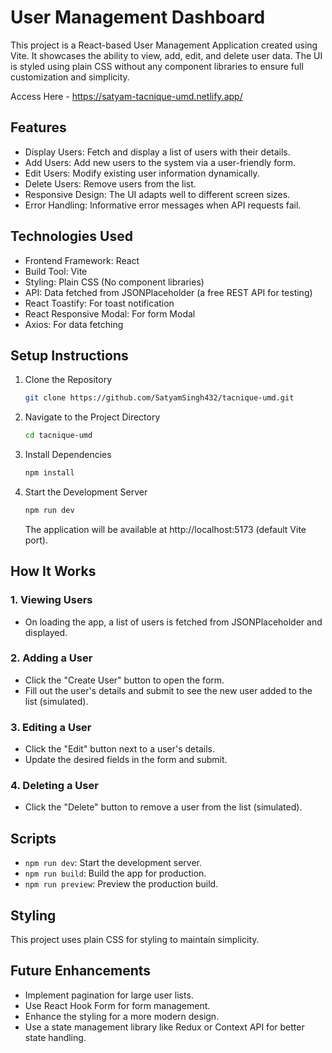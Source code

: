 # User Management Dashboard

This project is a React-based User Management Application created using Vite. It showcases the ability to view, add, edit, and delete user data. The UI is styled using plain CSS without any component libraries to ensure full customization and simplicity.

Access Here - https://satyam-tacnique-umd.netlify.app/

## Features

- Display Users: Fetch and display a list of users with their details.
- Add Users: Add new users to the system via a user-friendly form.
- Edit Users: Modify existing user information dynamically.
- Delete Users: Remove users from the list.
- Responsive Design: The UI adapts well to different screen sizes.
- Error Handling: Informative error messages when API requests fail.

## Technologies Used

- Frontend Framework: React
- Build Tool: Vite
- Styling: Plain CSS (No component libraries)
- API: Data fetched from JSONPlaceholder (a free REST API for testing)
- React Toastify: For toast notification
- React Responsive Modal: For form Modal
- Axios: For data fetching

## Setup Instructions

1. Clone the Repository
   ```bash
   git clone https://github.com/SatyamSingh432/tacnique-umd.git
   ```
2. Navigate to the Project Directory
   ```bash
   cd tacnique-umd
   ```
3. Install Dependencies
   ```bash
   npm install
   ```
4. Start the Development Server
   ```bash
   npm run dev
   ```
   The application will be available at http://localhost:5173 (default Vite port).

## How It Works

### 1. Viewing Users

- On loading the app, a list of users is fetched from JSONPlaceholder and displayed.

### 2. Adding a User

- Click the "Create User" button to open the form.
- Fill out the user's details and submit to see the new user added to the list (simulated).

### 3. Editing a User

- Click the "Edit" button next to a user's details.
- Update the desired fields in the form and submit.

### 4. Deleting a User

- Click the "Delete" button to remove a user from the list (simulated).

## Scripts

- `npm run dev`: Start the development server.
- `npm run build`: Build the app for production.
- `npm run preview`: Preview the production build.

## Styling

This project uses plain CSS for styling to maintain simplicity.

## Future Enhancements

- Implement pagination for large user lists.
- Use React Hook Form for form management.
- Enhance the styling for a more modern design.
- Use a state management library like Redux or Context API for better state handling.
